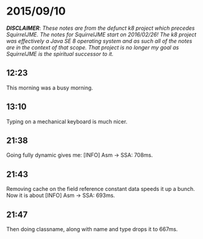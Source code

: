 # 2015/09/10

***DISCLAIMER***: _These notes are from the defunct k8 project which_
_precedes SquirrelJME. The notes for SquirrelJME start on 2016/02/26!_
_The k8 project was effectively a Java SE 8 operating system and as such_
_all of the notes are in the context of that scope. That project is no_
_longer my goal as SquirrelJME is the spiritual successor to it._

## 12:23

This morning was a busy morning.

## 13:10

Typing on a mechanical keyboard is much nicer.

## 21:38

Going fully dynamic gives me: [INFO] Asm -> SSA: 708ms.

## 21:43

Removing cache on the field reference constant data speeds it up a bunch. Now
it is about [INFO] Asm -> SSA: 693ms.

## 21:47

Then doing classname, along with name and type drops it to 667ms.

